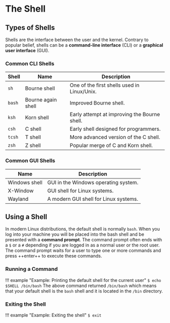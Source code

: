 # The Shell

## Types of Shells

Shells are the interface between the user and the kernel. Contrary to popular belief, shells can be a **command-line interface** \(CLI\) or a **graphical user interface** \(GUI\).

### Common CLI Shells

| Shell  | Name               | Description                                  |
| ------ | ------------------ | -------------------------------------------- |
| `sh`   | Bourne shell       | One of the first shells used in Linux/Unix.  |
| `bash` | Bourne again shell | Improved Bourne shell.                       |
| `ksh`  | Korn shell         | Early attempt at improving the Bourne shell. |
| `csh`  | C shell            | Early shell designed for programmers.        |
| `tcsh` | T shell            | More advanced version of the C shell.        |
| `zsh`  | Z shell            | Popular merge of C and Korn shell.           |

### Common GUI Shells

| Name          | Description                           |
| ------------- | ------------------------------------- |
| Windows shell | GUI in the Windows operating system.  |
| X-Window      | GUI shell for Linux systems.          |
| Wayland       | A modern GUI shell for Linux systems. |

## Using a Shell

In modern Linux distributions, the default shell is normally `bash`. When you log into your machine you will be placed into the bash shell and be presented with a **command prompt**. The command prompt often ends with a `$` or a `#` depending if you are logged in as a normal user or the root user. The command prompt waits for a user to type one or more commands and press ++enter++ to execute these commands.

### Running a Command

!!! example "Example: Printing the default shell for the current user"
    ```
    $ echo $SHELL
    /bin/bash
    ```
    The above command returned `/bin/bash` which means that your default shell is the `bash` shell and it is located in the `/bin` directory.

### Exiting the Shell

!!! example "Example: Exiting the shell"
    ```
    $ exit
    ```

